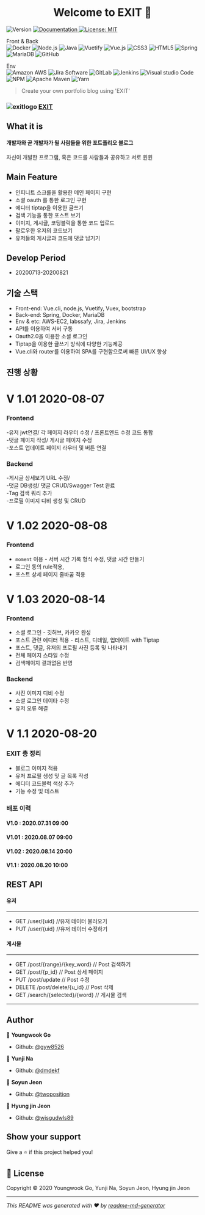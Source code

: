 <h1 align="center">Welcome to EXIT 👋</h1>
<p>
<div></div>
  <img alt="Version" src="https://img.shields.io/badge/version-1.0.2-blue.svg?cacheSeconds=2592000" />
  <a href="https://lab.ssafy.com/s03-webmobile1-sub2/s03p12a501/blob/master/README.md" target="_blank">
    <img alt="Documentation" src="https://img.shields.io/badge/documentation-yes-brightgreen.svg" />
  </a>
  <a href="https://opensource.org/licenses/MIT" target="_blank">
    <img alt="License: MIT" src="https://img.shields.io/badge/License-MIT-yellow.svg" />
  </a>
</p>
<p>
<div>Front & Back</div>
 <img alt="Docker" src="https://img.shields.io/badge/Docker-black?logo=Docker&logoColor=1488C6" />
   <img alt="Node.js" src="https://img.shields.io/badge/Node.js-339933?logo=Node.js&logoColor=white" />
   <img alt="Java" src="https://img.shields.io/badge/Java-007396?logo=Java&logoColor=white" />
    <img alt="Vuetify" src="https://img.shields.io/badge/Vuetify-1867C0?logo=vuetify&logoColor=white" />
    <img alt="Vue.js" src="https://img.shields.io/badge/Vue.js-4FC08D?logo=vue.js&logoColor=white" />
    <img alt="CSS3" src="https://img.shields.io/badge/CSS3-1572B6?logo=CSS3&logoColor=white" />
    <img alt="HTML5" src="https://img.shields.io/badge/html5-E34F26?logo=HTML5&logoColor=white" />
    <img alt="Spring" src="https://img.shields.io/badge/Spring-6DB33F?logo=Spring&logoColor=white" />
    <img alt="MariaDB" src="https://img.shields.io/badge/MariaDB-003545?logo=MariaDB&logoColor=white" />
    <img alt="GitHub" src="https://img.shields.io/badge/GitHub-181717?logo=GitHub&logoColor=white" />
</p>
<p>
<div>Env</div>
    <img alt="Amazon AWS" src="https://img.shields.io/badge/Amazon AWS-232F3E?logo=Amazon AWS&logoColor=white" />
    <img alt="Jira Software" src="https://img.shields.io/badge/Jira Software-0052CC?logo=Jira Software&logoColor=white" />
    <img alt="GitLab" src="https://img.shields.io/badge/GitLab-FCA121?logo=GitLab&logoColor=white" />
    <img alt="Jenkins" src="https://img.shields.io/badge/Jenkins-D24939?logo=Jenkins&logoColor=white" />
    <img alt="Visual studio Code" src="https://img.shields.io/badge/VisualStudioCode-007ACC?logo=Visual studio Code&logoColor=white" />
    <img alt="NPM" src="https://img.shields.io/badge/NPM-CB3837?logo=NPM&logoColor=white" />
    <img alt="Apache Maven" src="https://img.shields.io/badge/Apache Maven-C71A36?logo=Apache Maven&logoColor=white" />
    <img alt=" Yarn" src="https://img.shields.io/badge/Yarn-2C8EBB?logo=Yarn&logoColor=white" />

</p>

> Create your own portfolio blog using 'EXIT'


### ![exitlogo](uploads/09ba8230713d660de9a5da004d36c507/exitlogo.png) [EXIT](http://i3a501.p.ssafy.io/)

## What it is

#### 개발자와 곧 개발자가 될 사람들을 위한 포트폴리오 블로그

자신이 개발한 프로그램, 혹은 코드를 사람들과 공유하고 서로 윈윈 

## Main Feature

- 인피니트 스크롤을 활용한 메인 페이지 구현
- 소셜 oauth 를 통한 로그인 구현
- 에디터 tiptap을 이용한 글쓰기
- 검색 기능을 통한 포스트 보기
- 이미지, 게시글, 코딩블럭을 통한 코드 업로드
- 팔로우한 유저의 코드보기
- 유저들의 게시글과 코드에 댓글 남기기

## Develop Period

- 20200713-20200821

## 기술 스택

- Front-end: Vue.cli, node.js, Vuetify, Vuex, bootstrap
- Back-end: Spring, Docker, MariaDB
- Env & etc: AWS-EC2, labssafy, Jira, Jenkins
- API를 이용하여 서버 구동
- Oauth2.0을 이용한 소셜 로그인
- Tiptap을 이용한 글쓰기 방식에 다양한 기능제공
- Vue.cli와 router를 이용하여 SPA를 구현함으로써 빠른 UI/UX 향상

## 진행 상황

# V 1.01  2020-08-07
### Frontend   
-유저 jwt연결/ 각 페이지 라우터 수정 / 프론트엔드 수정 코드 통합   
-댓글 페이지 작성/ 게시글 페이지 수정      
-포스트 업데이트 페이지 라우터 및 버튼 연결   
### Backend   
-게시글 상세보기 URL 수정/   
-댓글 DB생성/ 댓글 CRUD/Swagger Test 완료   
-Tag 검색 쿼리 추가   
-프로필 이미지 디비 생성 및 CRUD   

# V 1.02  2020-08-08
### Frontend
- `moment` 이용 - 서버 시간 기록 형식 수정, 댓글 시간 만들기
- 로그인 동의 rule적용,
- 포스트 상세 페이지 줄바꿈 적용


# V 1.03  2020-08-14
### Frontend
- 소셜 로그인 - 깃허브, 카카오 완성
- 포스트 관련 에디터 적용 - 리스트, 디테일, 업데이트 with Tiptap
- 포스트, 댓글, 유저의 프로필 사진 등록 및 나타내기
- 전체 페이지 스타일 수정
- 검색페이지 결과없음 반영

### Backend   
- 사진 이미지 디비 수정
- 소셜 로그인 데이타 수정
- 유저 오류 해결

# V 1.1  2020-08-20
### EXIT 총 정리
- 블로그 이미지 적용
- 유저 프로필 생성 및 글 목록 작성
- 에디터 코드블럭 색상 추가
- 기능 수정 및 테스트

### 배포 이력   

#### V1.0  : 2020.07.31 09:00   
#### V1.01 : 2020.08.07 09:00
#### V1.02 : 2020.08.14 20:00
#### V1.1 : 2020.08.20 10:00

## REST API

#### 유저

---

- GET /user/{uid} //유저 데이터 불러오기
- PUT /user/{uid} //유저 데이터 수정하기

#### 게시물

---

- GET /post/{range}/{key_word} // Post 검색하기
- GET /post/{p_id} // Post 상세 페이지
- PUT /post/update // Post 수정
- DELETE /post/delete/{u_id}  // Post 삭제
- GET /search/{selected}/{word} // 게시물 검색 

---

## Author

👨 **Youngwook Go**

* Github: [@gyw8526](https://github.com/gyw8526)

👩  **Yunji Na**

* Github: [@dmdekf](https://github.com/dmdekf)

👩  **Soyun Jeon**

* Github: [@twoposition](https://lab.ssafy.com/twoposition)

👨 **Hyung jin Jeon**

* Github: [@wjsgudwls89](https://github.com/wjsgudwls89)



## Show your support

Give a ⭐️ if this project helped you!

## 📝 License

Copyright © 2020 Youngwook Go, Yunji Na, Soyun Jeon, Hyung jin Jeon

***
_This README was generated with ❤️ by [readme-md-generator](https://github.com/kefranabg/readme-md-generator)_

